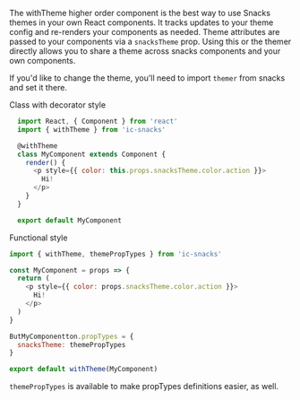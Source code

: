 The withTheme higher order component is the best way to use Snacks themes in your own React components. It tracks updates to your theme config and re-renders your components as needed. Theme attributes are passed to your components via a `snacksTheme` prop. Using this or the themer directly allows you to share a theme across snacks components and your own components.

If you'd like to change the theme, you'll need to import `themer` from snacks and set it there.

Class with decorator style
```js static
  import React, { Component } from 'react'
  import { withTheme } from 'ic-snacks'

  @withTheme
  class MyComponent extends Component {
    render() {
      <p style={{ color: this.props.snacksTheme.color.action }}>
        Hi!
      </p>
    }
  }

  export default MyComponent
```

Functional style
```js static
import { withTheme, themePropTypes } from 'ic-snacks'

const MyComponent = props => {
  return (
    <p style={{ color: props.snacksTheme.color.action }}>
      Hi!
    </p>
  )
}

ButMyComponentton.propTypes = {
  snacksTheme: themePropTypes
}

export default withTheme(MyComponent)
```

`themePropTypes` is available to make propTypes definitions easier, as well.
